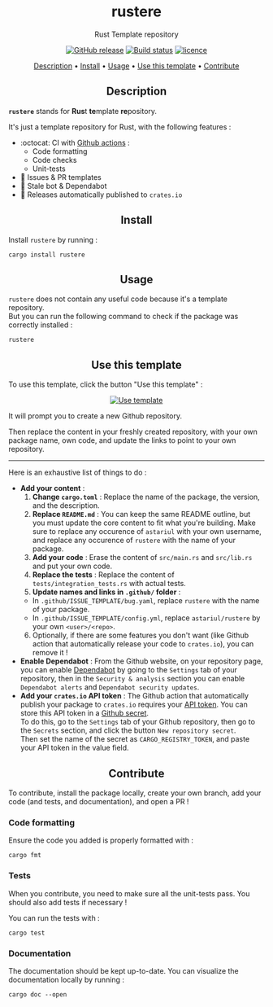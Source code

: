 <h1 align="center">rustere</h1>
<p align="center">
Rust Template repository
</p>

<p align="center">
    <a href="https://github.com/astariul/rustere/releases"><img src="https://img.shields.io/github/release/astariul/rustere.svg" alt="GitHub release" /></a>
    <a href="https://github.com/astariul/rustere/actions/workflows/build.yaml"><img src="https://github.com/astariul/rustere/actions/workflows/build.yaml/badge.svg" alt="Build status" /></a>
    <a href="https://github.com/astariul/rustere/blob/main/LICENSE"><img src="https://img.shields.io/badge/License-MIT-yellow.svg" alt="licence" /></a>
</p>

<p align="center">
  <a href="#description">Description</a> •
  <a href="#install">Install</a> •
  <a href="#usage">Usage</a> •
  <a href="#use-this-template">Use this template</a> •
  <a href="#contribute">Contribute</a>
</p>


<h2 align="center">Description</h2>

**`rustere`** stands for **Rus**t **te**mplate **re**pository.

It's just a template repository for Rust, with the following features :

* :octocat: CI with [Github actions](https://github.com/features/actions) :
  * Code formatting
  * Code checks
  * Unit-tests
* 📝 Issues & PR templates
* 🤖 Stale bot & Dependabot
* 🚀 Releases automatically published to `crates.io`


<h2 align="center">Install</h2>

Install `rustere` by running :

```
cargo install rustere
```


<h2 align="center">Usage</h2>

`rustere` does not contain any useful code because it's a template repository.  
But you can run the following command to check if the package was correctly installed :

```console
rustere
```


<h2 align="center">Use this template</h2>

To use this template, click the button "Use this template" :

<p align="center">
  <a href="https://github.com/astariul/rustere/generate"><img src="https://img.shields.io/badge/%20-Use%20this%20template-green?style=for-the-badge&color=347d39" alt="Use template" /></a>
</p>

It will prompt you to create a new Github repository.

Then replace the content in your freshly created repository, with your own package name, own code, and update the links to point to your own repository.

---

Here is an exhaustive list of things to do :

* **Add your content** :
  1. **Change `cargo.toml`** : Replace the name of the package, the version, and the description.
  2. **Replace `README.md`** : You can keep the same README outline, but you must update the core content to fit what you're building. Make sure to replace any occurence of `astariul` with your own username, and replace any occurence of `rustere` with the name of your package.
  3. **Add your code** : Erase the content of `src/main.rs` and `src/lib.rs` and put your own code.
  4. **Replace the tests** : Replace the content of `tests/integration_tests.rs` with actual tests.
  5. **Update names and links in `.github/` folder** :
    * In `.github/ISSUE_TEMPLATE/bug.yaml`, replace `rustere` with the name of your package.
    * In `.github/ISSUE_TEMPLATE/config.yml`, replace `astariul/rustere` by your own `<user>/<repo>`.
  6. Optionally, if there are some features you don't want (like Github action that automatically release your code to `crates.io`), you can remove it !
* **Enable Dependabot** : From the Github website, on your repository page, you can enable [Dependabot](https://docs.github.com/en/code-security/dependabot/dependabot-security-updates/configuring-dependabot-security-updates#enabling-or-disabling-dependabot-security-updates-for-an-individual-repository) by going to the `Settings` tab of your repository, then in the `Security & analysis` section you can enable `Dependabot alerts` and `Dependabot security updates`.
* **Add your `crates.io` API token** : The Github action that automatically publish your package to `crates.io` requires your [API token](https://crates.io/settings/tokens). You can store this API token in a [Github secret](https://docs.github.com/en/actions/security-guides/encrypted-secrets).  
To do this, go to the `Settings` tab of your Github repository, then go to the `Secrets` section, and click the button `New repository secret`.  
Then set the name of the secret as `CARGO_REGISTRY_TOKEN`, and paste your API token in the value field.


<h2 align="center">Contribute</h2>

To contribute, install the package locally, create your own branch, add your code (and tests, and documentation), and open a PR !

### Code formatting

Ensure the code you added is properly formatted with :

```console
cargo fmt
```

### Tests

When you contribute, you need to make sure all the unit-tests pass. You should also add tests if necessary !

You can run the tests with :

```console
cargo test
```

### Documentation

The documentation should be kept up-to-date. You can visualize the documentation locally by running :

```console
cargo doc --open
```